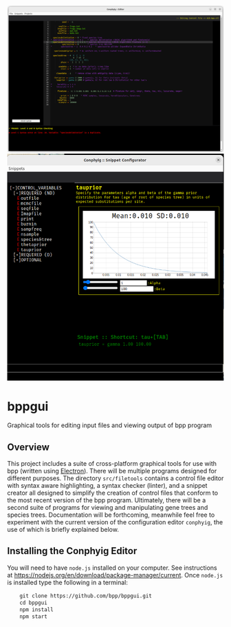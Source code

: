 ![Conphyig Editor](https://github.com/bpp/bppgui/blob/main/Editor.png)
![Snippet Configurator](./Snippet.png)

# bppgui
Graphical tools for editing input files and viewing output of bpp program

## Overview
This project includes a suite of cross-platform graphical tools for use with bpp (written using [Electron](https://www.electronjs.org/)). There will be multiple programs
designed for different purposes. The directory `src/filetools` contains a control file editor with syntax
aware highlighting, a syntax checker (linter), and a snippet creator all designed to simplify the
creation of control files that conform to the most recent version of the bpp program. Ultimately,
there will be a second suite of programs for viewing and manipulating gene trees and species trees.
Documentation will be forthcoming, meanwhile feel free to experiment with the current version of the
configuration editor `conphyig`, the use of which is briefly explained below.

## Installing the Conphyig Editor
You will need to have `node.js` installed on your computer. See instructions at <https://nodejs.org/en/download/package-manager/current>.
Once `node.js` is installed type the following in a terminal:
```
	git clone https://github.com/bpp/bppgui.git
	cd bppgui
	npm install
	npm start
```




